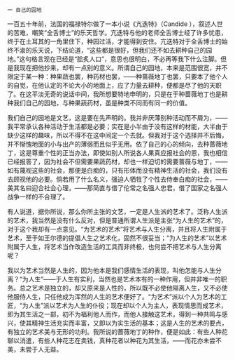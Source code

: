     一 自己的园地 

   一百五十年前，法国的福禄特尔做了一本小说《亢迭特》（Candide ），叙述人世的苦难，嘲笑“全舌博士”的乐天哲学。亢迭特与他的老师全舌博士经了许多忧患，终于在土耳其的一角里住下，种园过活，才能得到安住。亢迭特对于全舌博士的始终不渝的乐天说，下结论道，“这些都是很好，但我们还不如去耕种自己的园地。”这句格言现在已经是“脍炙人口”，意思也很明白，不必再等我下什么注脚。但是我现在把他抄来，却有一点别的意义。所谓自己的园地，本来是范围很宽，并不限定于某一种：种果蔬也罢，种药材也罢，——种蔷薇地丁也罢，只要本了他个人的自觉，在他认定的不论大小的地面上，应了力量去耕种，便都是尽了他的天职了。在这平淡无奇的说话中间，我所想要特地申明的，只是在于种蔷薇地丁也是耕种我们自己的园地，与种果蔬药材，虽是种类不同而有同一的价值。

   我们自己的园地是文艺，这是要在先声明的。我并非厌薄别种活动而不屑为，——我平常承认各种活动于生活都是必要；实在是小半由于没有这样的材能，大半由于缺少这样的趣味，所以不得不在这中间定一个去就。但我对于这个选择并不后悔，并不惭愧地面的小与出产的薄弱而且似乎无用。依了自己的心的倾向，去种蔷薇地丁，这是尊重个性的正当办法，即使如别人所说各人果真应报社会的恩，我也相信已经报答了，因为社会不但需要果蔬药材，却也一样迫切的需要蔷薇与地丁，——如有蔑视这些的社会，那便是白痴的，只有形体而没有精神生活的社会，我们没有去顾视他的必要。倘若用了什么名义，强迫人牺牲了个性去侍奉白痴的社会，——美其名曰迎合社会心理，——那简直与借了伦常之名强人忠君，借了国家之名强人战争一样的不合理了。

   有人说道，据你所说，那么你所主张的文艺，一定是人生派的艺术了。泛称人生派的艺术，我当然是没有什么反对，但是普通所谓人生派是主张“为人生的艺术”的，对于这个我却有一点意见。“为艺术的艺术”将艺术与人生分离，并且将人生附属于艺术，至于如王尔德的提倡人生之艺术化，固然不很妥当；“为人生的艺术”以艺术附属于人生，将艺术当作改造生活的工具而非终极，也何尝不把艺术与人生分离呢？

   我以为艺术当然是人生的，因为他本是我们感情生活的表现，叫他怎能与人生分离？“为人生”——于人生有实利，当然也是艺术本有的一种作用，但并非唯一的职务。总之艺术是独立的，却又原来是人性的，所以既不必使他隔离人生，又不必使他服侍人生，只任他成为浑然的人生的艺术便好了。“为艺术”派以个人为艺术的工匠，“为人生”派以艺术为人生的仆役；现在却以个人为主人，表现情思而成艺术，即为其生活之一部，初不为福利他人而作，而他人接触这艺术，得到一种共鸣与感兴，使其精神生活充实而丰富，又即以为实生活的基本；这是人生的艺术的要点，有独立的艺术美与无形的功利。我所说的蔷薇地丁的种作，便是如此：有些人种花聊以消遣，有些人种花志在卖钱，真种花者以种花为其生活，——而花亦未尝不美，未尝于人无益。

